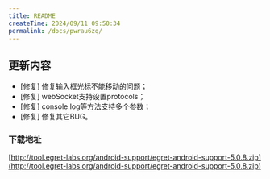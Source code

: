 ```yaml
---
title: README
createTime: 2024/09/11 09:50:34
permalink: /docs/pwrau6zq/
---
```

## 更新内容

* [修复] 修复输入框光标不能移动的问题；
* [修复] webSocket支持设置protocols；
* [修复] console.log等方法支持多个参数；
* [修复] 修复其它BUG。

### 下载地址 

[http://tool.egret-labs.org/android-support/egret-android-support-5.0.8.zip](http://tool.egret-labs.org/android-support/egret-android-support-5.0.8.zip)